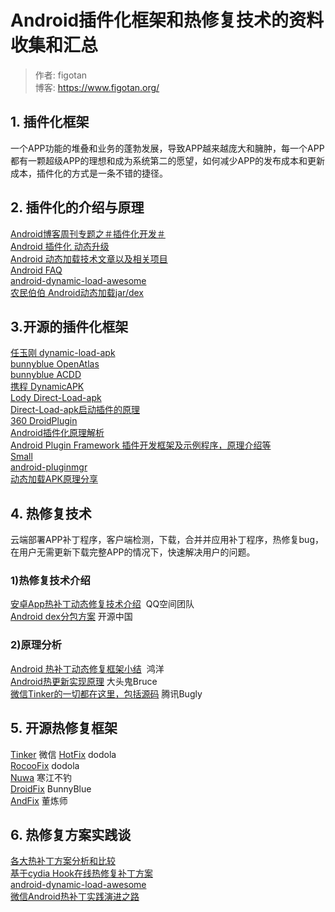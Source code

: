 # Android插件化框架和热修复技术的资料收集和汇总

>作者: figotan  
>博客: https://www.figotan.org/  
 
## 1. 插件化框架
一个APP功能的堆叠和业务的蓬勃发展，导致APP越来越庞大和臃肿，每一个APP都有一颗超级APP的理想和成为系统第二的愿望，如何减少APP的发布成本和更新成本，插件化的方式是一条不错的捷径。  

## 2. 插件化的介绍与原理
[Android博客周刊专题之＃插件化开发＃](http://www.androidblog.cn/index.php/Index/detail/id/16)      
[Android 插件化 动态升级](http://www.trinea.cn/android/android-plugin/)  
[Android 动态加载技术文章以及相关项目](https://github.com/kaedea/android-dynamical-loading)  
[Android FAQ](https://github.com/wequick/Small/wiki/Android-FAQ)  
[android-dynamic-load-awesome](https://github.com/liaohuqiu/android-dynamic-load-awesome)   
[农民伯伯 Android动态加载jar/dex](http://www.cnblogs.com/over140/archive/2011/11/23/2259367.html)   

## 3.开源的插件化框架

[任玉刚 dynamic-load-apk](https://github.com/singwhatiwanna/dynamic-load-apk)  
[bunnyblue OpenAtlas](https://github.com/bunnyblue/OpenAtlas)     
[bunnyblue ACDD](https://github.com/bunnyblue/ACDD)  
[携程 DynamicAPK](https://github.com/CtripMobile/DynamicAPK)  
[Lody Direct-Load-apk](https://github.com/melbcat/Direct-Load-apk)  
[Direct-Load-apk启动插件的原理](http://my.oschina.net/u/2289564/blog/393252)  
[360 DroidPlugin](https://github.com/DroidPluginTeam/DroidPlugin)   
[Android插件化原理解析](http://weishu.me/)   
[Android Plugin Framework 插件开发框架及示例程序，原理介绍等](https://github.com/limpoxe/Android-Plugin-Framework)   
[Small](https://github.com/wequick/Small)   
[android-pluginmgr](https://github.com/houkx/android-pluginmgr)   
[动态加载APK原理分享](http://blog.csdn.net/hkxxx/article/details/42194387)   

## 4. 热修复技术
云端部署APP补丁程序，客户端检测，下载，合并并应用补丁程序，热修复bug，在用户无需更新下载完整APP的情况下，快速解决用户的问题。  

### 1)热修复技术介绍
[安卓App热补丁动态修复技术介绍](https://mp.weixin.qq.com/s?__biz=MzI1MTA1MzM2Nw==&mid=400118620&idx=1&sn=b4fdd5055731290eef12ad0d17f39d4a&scene=1&srcid=1106Imu9ZgwybID13e7y2nEi#wechat_redirect)  QQ空间团队    
[Android dex分包方案](http://my.oschina.net/853294317/blog/308583) 开源中国

### 2)原理分析
[Android 热补丁动态修复框架小结](http://blog.csdn.net/lmj623565791/article/details/49883661)    鸿洋   
[Android热更新实现原理](http://blog.csdn.net/lzyzsd/article/details/49843581) 大头鬼Bruce   
[微信Tinker的一切都在这里，包括源码](http://dev.qq.com/topic/57ecdf2d98250b4631ae034b)  腾讯Bugly

## 5. 开源热修复框架
[Tinker](https://github.com/Tencent/tinker)  微信
[HotFix](https://github.com/dodola/HotFix) dodola   
[RocooFix](https://github.com/dodola/RocooFix) dodola   
[Nuwa](https://github.com/jasonross/Nuwa) 寒江不钓   
[DroidFix](https://github.com/bunnyblue/DroidFix) BunnyBlue   
[AndFix](https://github.com/alibaba/AndFix) 董炼师   

##  6. 热修复方案实践谈
[各大热补丁方案分析和比较](http://blog.zhaiyifan.cn/2015/11/20/HotPatchCompare/)   
[基于cydia Hook在线热修复补丁方案](http://blog.csdn.net/xwl198937/article/details/49801975)   
[android-dynamic-load-awesome](https://github.com/liaohuqiu/android-dynamic-load-awesome)   
[微信Android热补丁实践演进之路](http://mp.weixin.qq.com/s?spm=a1z2e.7794127.0.0.Q7LExa&__biz=MzAwNDY1ODY2OQ==&mid=2649286306&idx=1&sn=d6b2865e033a99de60b2d4314c6e0a25&scene=0&__nc=1#wechat_redirect)
